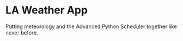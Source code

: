 # LA Weather App
Putting meteorology and the Advanced Python Scheduler together like never before.

